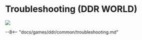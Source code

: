 # Troubleshooting (DDR WORLD)
<img class="header-logo" src="/img/bemani/ddr/world/logo.png">

--8<-- "docs/games/ddr/common/troubleshooting.md"
